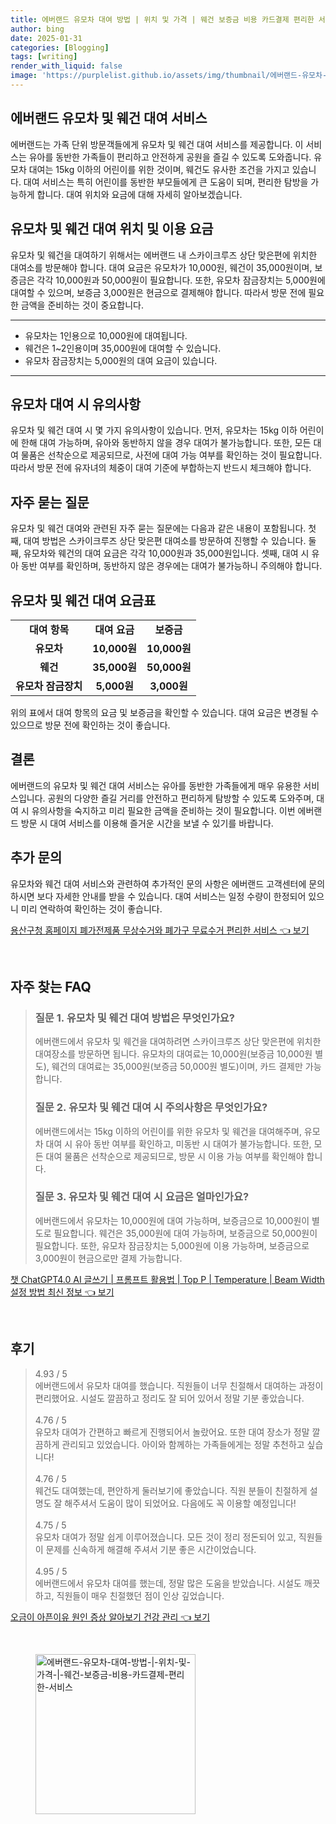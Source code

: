 ```yaml
---
title: 에버랜드 유모차 대여 방법 | 위치 및 가격 | 웨건 보증금 비용 카드결제 편리한 서비스
author: bing
date: 2025-01-31
categories: [Blogging]
tags: [writing]
render_with_liquid: false
image: 'https://purplelist.github.io/assets/img/thumbnail/에버랜드-유모차-대여-방법-|-위치-및-가격-|-웨건-보증금-비용-카드결제-편리한-서비스.webp'
---
```



<h2 id='에버랜드_유모차_대여_서비스'>에버랜드 유모차 및 웨건 대여 서비스</h2>

<p>에버랜드는 가족 단위 방문객들에게 유모차 및 웨건 대여 서비스를 제공합니다. 이 서비스는 유아를 동반한 가족들이 편리하고 안전하게 공원을 즐길 수 있도록 도와줍니다. 유모차 대여는 15kg 이하의 어린이를 위한 것이며, 웨건도 유사한 조건을 가지고 있습니다. 대여 서비스는 특히 어린이를 동반한 부모들에게 큰 도움이 되며, 편리한 탐방을 가능하게 합니다. 대여 위치와 요금에 대해 자세히 알아보겠습니다.</p>

<h2 id='유모차_대여_위치_및_이용_요금'>유모차 및 웨건 대여 위치 및 이용 요금</h2>

<p>유모차 및 웨건을 대여하기 위해서는 에버랜드 내 스카이크루즈 상단 맞은편에 위치한 대여소를 방문해야 합니다. 대여 요금은 유모차가 10,000원, 웨건이 35,000원이며, 보증금은 각각 10,000원과 50,000원이 필요합니다. 또한, 유모차 잠금장치는 5,000원에 대여할 수 있으며, 보증금 3,000원은 현금으로 결제해야 합니다. 따라서 방문 전에 필요한 금액을 준비하는 것이 중요합니다.</p>

<hr />

<ul>
    <li>유모차는 1인용으로 10,000원에 대여됩니다.</li>
    <li>웨건은 1~2인용이며 35,000원에 대여할 수 있습니다.</li>
    <li>유모차 잠금장치는 5,000원의 대여 요금이 있습니다.</li>
</ul>

<hr />

<h2 id='대여_시_유의사항'>유모차 대여 시 유의사항</h2>

<p>유모차 및 웨건 대여 시 몇 가지 유의사항이 있습니다. 먼저, 유모차는 15kg 이하 어린이에 한해 대여 가능하며, 유아와 동반하지 않을 경우 대여가 불가능합니다. 또한, 모든 대여 물품은 선착순으로 제공되므로, 사전에 대여 가능 여부를 확인하는 것이 필요합니다. 따라서 방문 전에 유자녀의 체중이 대여 기준에 부합하는지 반드시 체크해야 합니다.</p>

<h2 id='자주_묻는_질문'>자주 묻는 질문</h2>

<p>유모차 및 웨건 대여와 관련된 자주 묻는 질문에는 다음과 같은 내용이 포함됩니다. 첫째, 대여 방법은 스카이크루즈 상단 맞은편 대여소를 방문하여 진행할 수 있습니다. 둘째, 유모차와 웨건의 대여 요금은 각각 10,000원과 35,000원입니다. 셋째, 대여 시 유아 동반 여부를 확인하며, 동반하지 않은 경우에는 대여가 불가능하니 주의해야 합니다.</p>

<h2 id='대여_요금_표'>유모차 및 웨건 대여 요금표</h2>

<table>
    <tr>
        <td style="text-align: center; height: 17px;"><b>대여 항목</b></td>
        <td style="text-align: center; height: 17px;"><b>대여 요금</b></td>
        <td style="text-align: center; height: 17px;"><b>보증금</b></td>
    </tr>
    <tr>
        <td style="text-align: center; height: 17px;"><b>유모차</b></td>
        <td style="text-align: center; height: 17px;"><b>10,000원</b></td>
        <td style="text-align: center; height: 17px;"><b>10,000원</b></td>
    </tr>
    <tr>
        <td style="text-align: center; height: 17px;"><b>웨건</b></td>
        <td style="text-align: center; height: 17px;"><b>35,000원</b></td>
        <td style="text-align: center; height: 17px;"><b>50,000원</b></td>
    </tr>
    <tr>
        <td style="text-align: center; height: 17px;"><b>유모차 잠금장치</b></td>
        <td style="text-align: center; height: 17px;"><b>5,000원</b></td>
        <td style="text-align: center; height: 17px;"><b>3,000원</b></td>
    </tr>
</table>

<p>위의 표에서 대여 항목의 요금 및 보증금을 확인할 수 있습니다. 대여 요금은 변경될 수 있으므로 방문 전에 확인하는 것이 좋습니다.</p>

<h2 id='결론'>결론</h2>

<p>에버랜드의 유모차 및 웨건 대여 서비스는 유아를 동반한 가족들에게 매우 유용한 서비스입니다. 공원의 다양한 즐길 거리를 안전하고 편리하게 탐방할 수 있도록 도와주며, 대여 시 유의사항을 숙지하고 미리 필요한 금액을 준비하는 것이 필요합니다. 이번 에버랜드 방문 시 대여 서비스를 이용해 즐거운 시간을 보낼 수 있기를 바랍니다.</p>

<h2 id='추가_문의'>추가 문의</h2>

<p>유모차와 웨건 대여 서비스와 관련하여 추가적인 문의 사항은 에버랜드 고객센터에 문의하시면 보다 자세한 안내를 받을 수 있습니다. 대여 서비스는 일정 수량이 한정되어 있으니 미리 연락하여 확인하는 것이 좋습니다.</p>


<p><a class="click-button" title="용산구청 홈페이지 폐가전제품 무상수거와 폐가구 무료수거 편리한 서비스" href="https://purplelist.github.io/posts/%EC%9A%A9%EC%82%B0%EA%B5%AC%EC%B2%AD-%ED%99%88%ED%8E%98%EC%9D%B4%EC%A7%80-%ED%8F%90%EA%B0%80%EC%A0%84%EC%A0%9C%ED%92%88-%EB%AC%B4%EC%83%81%EC%88%98%EA%B1%B0%EC%99%80-%ED%8F%90%EA%B0%80%EA%B5%AC-%EB%AC%B4%EB%A3%8C%EC%88%98%EA%B1%B0-%ED%8E%B8%EB%A6%AC%ED%95%9C-%EC%84%9C%EB%B9%84%EC%8A%A4/" rel="dofollow">용산구청 홈페이지 폐가전제품 무상수거와 폐가구 무료수거 편리한 서비스 👈 보기</a></p><br>
<h2 id='자주_찾는_FAQ'>자주 찾는 FAQ</h2>
<div itemscope="" itemtype="https://schema.org/FAQPage"> 
<blockquote> 
<div itemscope="" itemprop="mainEntity" itemtype="https://schema.org/Question"> 
<h3 itemprop="name">질문 1. 유모차 및 웨건 대여 방법은 무엇인가요?</h3> 
<div itemscope="" itemprop="acceptedAnswer" itemtype="https://schema.org/Answer"> 
<span itemprop="text"> 
<p>에버랜드에서 유모차 및 웨건을 대여하려면 스카이크루즈 상단 맞은편에 위치한 대여장소를 방문하면 됩니다. 유모차의 대여료는 10,000원(보증금 10,000원 별도), 웨건의 대여료는 35,000원(보증금 50,000원 별도)이며, 카드 결제만 가능합니다.</p> 
</span> 
</div> 
</div> 

<div itemscope="" itemprop="mainEntity" itemtype="https://schema.org/Question"> 
<h3 itemprop="name">질문 2. 유모차 및 웨건 대여 시 주의사항은 무엇인가요?</h3> 
<div itemscope="" itemprop="acceptedAnswer" itemtype="https://schema.org/Answer"> 
<span itemprop="text"> 
<p>에버랜드에서는 15kg 이하의 어린이를 위한 유모차 및 웨건을 대여해주며, 유모차 대여 시 유아 동반 여부를 확인하고, 미동반 시 대여가 불가능합니다. 또한, 모든 대여 물품은 선착순으로 제공되므로, 방문 시 이용 가능 여부를 확인해야 합니다.</p> 
</span> 
</div> 
</div> 

<div itemscope="" itemprop="mainEntity" itemtype="https://schema.org/Question"> 
<h3 itemprop="name">질문 3. 유모차 및 웨건 대여 시 요금은 얼마인가요?</h3> 
<div itemscope="" itemprop="acceptedAnswer" itemtype="https://schema.org/Answer"> 
<span itemprop="text"> 
<p>에버랜드에서 유모차는 10,000원에 대여 가능하며, 보증금으로 10,000원이 별도로 필요합니다. 웨건은 35,000원에 대여 가능하며, 보증금으로 50,000원이 필요합니다. 또한, 유모차 잠금장치는 5,000원에 이용 가능하며, 보증금으로 3,000원이 현금으로만 결제 가능합니다.</p> 
</span> 
</div> 
</div>
</blockquote> 
</div>
<p><a class="click-button" title="챗 ChatGPT4.0 AI 글쓰기 | 프롬프트 활용법 | Top P | Temperature | Beam Width 설정 방법 최신 정보" href="https://purplelist.github.io/posts/%EC%B1%97-ChatGPT4.0-AI-%EA%B8%80%EC%93%B0%EA%B8%B0-%ED%94%84%EB%A1%AC%ED%94%84%ED%8A%B8-%ED%99%9C%EC%9A%A9%EB%B2%95-Top-P-Temperature-Beam-Width-%EC%84%A4%EC%A0%95-%EB%B0%A9%EB%B2%95-%EC%B5%9C%EC%8B%A0-%EC%A0%95%EB%B3%B4/" rel="dofollow">챗 ChatGPT4.0 AI 글쓰기 | 프롬프트 활용법 | Top P | Temperature | Beam Width 설정 방법 최신 정보 👈 보기</a></p><br>
<h2 id='후기'>후기</h2>
<div itemscope itemtype="https://schema.org/Product">
  <blockquote>
  <div itemprop="review" itemscope itemtype="https://schema.org/Review">
      <div itemprop="reviewRating" itemscope itemtype="https://schema.org/Rating"> <span itemprop="ratingValue">4.93</span> / <span itemprop="bestRating">5</span> </div>
      <span itemprop="reviewBody">에버랜드에서 유모차 대여를 했습니다. 직원들이 너무 친절해서 대여하는 과정이 편리했어요. 시설도 깔끔하고 정리도 잘 되어 있어서 정말 기분 좋았습니다.</span>
  </div>
  <br>
  <div itemprop="review" itemscope itemtype="https://schema.org/Review">
      <div itemprop="reviewRating" itemscope itemtype="https://schema.org/Rating"> <span itemprop="ratingValue">4.76</span> / <span itemprop="bestRating">5</span> </div>
      <span itemprop="reviewBody">유모차 대여가 간편하고 빠르게 진행되어서 놀랐어요. 또한 대여 장소가 정말 깔끔하게 관리되고 있었습니다. 아이와 함께하는 가족들에게는 정말 추천하고 싶습니다!</span>
  </div>
  <br>
  <div itemprop="review" itemscope itemtype="https://schema.org/Review">
      <div itemprop="reviewRating" itemscope itemtype="https://schema.org/Rating"> <span itemprop="ratingValue">4.76</span> / <span itemprop="bestRating">5</span> </div>
      <span itemprop="reviewBody">웨건도 대여했는데, 편안하게 둘러보기에 좋았습니다. 직원 분들이 친절하게 설명도 잘 해주셔서 도움이 많이 되었어요. 다음에도 꼭 이용할 예정입니다!</span>
  </div>
  <br>
  <div itemprop="review" itemscope itemtype="https://schema.org/Review">
      <div itemprop="reviewRating" itemscope itemtype="https://schema.org/Rating"> <span itemprop="ratingValue">4.75</span> / <span itemprop="bestRating">5</span> </div>
      <span itemprop="reviewBody">유모차 대여가 정말 쉽게 이루어졌습니다. 모든 것이 정리 정돈되어 있고, 직원들이 문제를 신속하게 해결해 주셔서 기분 좋은 시간이었습니다.</span>
  </div>
  <br>
  <div itemprop="review" itemscope itemtype="https://schema.org/Review">
      <div itemprop="reviewRating" itemscope itemtype="https://schema.org/Rating"> <span itemprop="ratingValue">4.95</span> / <span itemprop="bestRating">5</span> </div>
      <span itemprop="reviewBody">에버랜드에서 유모차 대여를 했는데, 정말 많은 도움을 받았습니다. 시설도 깨끗하고, 직원들이 매우 친절했던 점이 인상 깊었습니다.</span>
  </div>
  </blockquote>
</div>
<p><a class="click-button" title="오금이 아픈이유 원인 증상 알아보기 건강 관리" href="https://purplelist.github.io/posts/%EC%98%A4%EA%B8%88%EC%9D%B4-%EC%95%84%ED%94%88%EC%9D%B4%EC%9C%A0-%EC%9B%90%EC%9D%B8-%EC%A6%9D%EC%83%81-%EC%95%8C%EC%95%84%EB%B3%B4%EA%B8%B0-%EA%B1%B4%EA%B0%95-%EA%B4%80%EB%A6%AC/" rel="dofollow">오금이 아픈이유 원인 증상 알아보기 건강 관리 👈 보기</a></p><br>
<figure class="image"><img src="https://purplelist.github.io/assets/img/thumbnail/에버랜드-유모차-대여-방법-|-위치-및-가격-|-웨건-보증금-비용-카드결제-편리한-서비스.webp" alt="에버랜드-유모차-대여-방법-|-위치-및-가격-|-웨건-보증금-비용-카드결제-편리한-서비스" width="256" height="256"></figure>